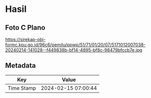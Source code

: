 # Hasil

## Foto C Plano

https://sirekap-obj-formc.kpu.go.id/96c6/pemilu/ppwp/51/71/01/20/07/5171012007038-20240214-141028--f449838b-bf14-4895-bf8c-98479bfccb7e.jpg


## Metadata

| Key        | Value               |
| ---------- | ------------------- |
| Time Stamp | 2024-02-15 07:00:44 |



